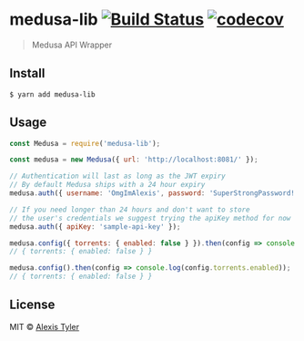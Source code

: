# medusa-lib [![Build Status](https://travis-ci.org/OmgImAlexis/medusa-lib.svg?branch=master)](https://travis-ci.org/OmgImAlexis/medusa-lib) [![codecov](https://codecov.io/gh/OmgImAlexis/medusa-lib/badge.svg?branch=master)](https://codecov.io/gh/OmgImAlexis/medusa-lib?branch=master)

> Medusa API Wrapper


## Install

```console
$ yarn add medusa-lib
```

## Usage

```javascript
const Medusa = require('medusa-lib');

const medusa = new Medusa({ url: 'http://localhost:8081/' });

// Authentication will last as long as the JWT expiry
// By default Medusa ships with a 24 hour expiry
medusa.auth({ username: 'OmgImAlexis', password: 'SuperStrongPassword!' });

// If you need longer than 24 hours and don't want to store
// the user's credentials we suggest trying the apiKey method for now
medusa.auth({ apiKey: 'sample-api-key' });

medusa.config({ torrents: { enabled: false } }).then(config => console.log(config));
// { torrents: { enabled: false } }

medusa.config().then(config => console.log(config.torrents.enabled));
// { torrents: { enabled: false } }
```

## License

MIT © [Alexis Tyler](https://wvvw.me)
